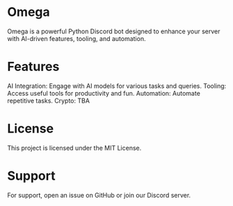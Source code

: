 # Omega
Omega is a powerful Python Discord bot designed to enhance your server with AI-driven features, tooling, and automation. 

# Features
AI Integration: Engage with AI models for various tasks and queries.
Tooling: Access useful tools for productivity and fun.
Automation: Automate repetitive tasks.
Crypto: TBA

# License
This project is licensed under the MIT License.

# Support
For support, open an issue on GitHub or join our Discord server.